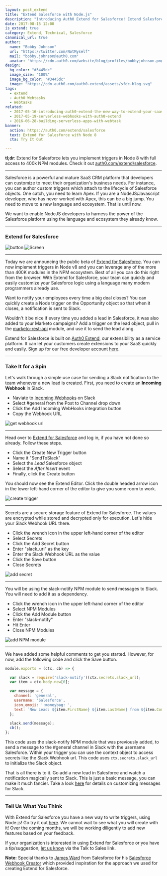 ```yaml
---
layout: post_extend
title: "Extend Salesforce with Node.js"
description: "Introducing Auth0 Extend for Salesforce! Extend Salesforce using Node.js in just a few clicks."
date: 2017-08-15 12:00
is_extend: true
category: Extend, Technical, Salesforce
canonical_url: true
author: 
  name: "Bobby Johnson"
  url: "https://twitter.com/NotMyself"
  mail: "bobby.johnson@auth0.com"
  avatar: "https://cdn.auth0.com/website/blog/profiles/bobbyjohnson.png"
design: 
  bg_color: "#3445dc"
  image_size: "100%"
  image_bg_color: "#3445dc"
  image: "https://cdn.auth0.com/auth0-extend/assets/sfdc-blog.svg"
tags: 
  - extend
  - Auth0 Webtasks
  - Webtasks
related:
  - 2017-05-16-introducing-auth0-extend-the-new-way-to-extend-your-saas
  - 2017-05-19-serverless-webhooks-with-auth0-extend
  - 2016-06-28-building-serverless-apps-with-webtask
banner: 
  action: https://auth0.com/extend/salesforce
  text: Extend for Salesforce with Node 8
  cta: Try It Out

---
```


**tl;dr**: Extend for Salesforce lets you implement triggers in Node 8 with full access to 400k NPM modules. Check it out [auth0.com/extend/salesforce](https://auth0.com/extend/salesforce).

---

Salesforce is a powerful and mature SaaS CRM platform that developers can customize to meet their organization's business needs. For instance, you can author custom triggers which attach to the lifecycle of Salesforce objects. One catch, you need to learn Apex. If you are a NodeJS/Javascript developer, who has never worked with Apex, this can be a big jump. You need to move to a new language and ecosystem. That is until now.

We want to enable NodeJS developers to harness the power of the Salesforce platform using the language and ecosystem they already know.

---

### Extend for Salesforce

<script src="//fast.wistia.com/embed/medias/9rbvygfpkj.jsonp" async></script>
<script src="//fast.wistia.com/assets/external/E-v1.js" async></script>
<div class="empower-video-button wistia_embed wistia_async_9rbvygfpkj popover=true popoverContent=html">
  <img class="video-button" src="https://cdn.auth0.com/website/auth0-extend/icons/empower-button-video.svg" alt="button">
  <img class="video-screen" src="https://cdn.auth0.com/auth0-extend/assets/extend-salesforce-screen-2.jpg" alt="Screen">
</div>

---

Today we are announcing the public beta of [Extend for Salesforce](https://auth0.com/extend/salesforce). You can now implement triggers in Node v8 and you can leverage any of the more than 400K modules in the NPM ecosystem. Best of all you can do this right from the browser. With Extend for Salesforce, your team can quickly and easily customize your Salesforce logic using a language many modern programmers already use.

Want to notify your employees every time a big deal closes? You can quickly create a Node trigger on the Opportunity object so that when it closes, a notification is sent to Slack.

Wouldn't it be nice if every time you added a lead in Salesforce, it was also added to your Marketo campaigns? Add a trigger on the lead object, pull in the [marketo-rest-api](https://www.npmjs.com/package/marketo-rest-api) module, and use it to send the lead along.

Extend for Salesforce is built on [Auth0 Extend](https://auth0.com/extend/), our extensibility as a service platform. It can let your customers create extensions to your SaaS quickly and easily. Sign up for our free developer account [here](https://auth0.com/extend/try).

---

### Take It for a Spin

Let's walk through a simple use case for sending a Slack notification to the team whenever a new lead is created. First, you need to create an **Incoming Webhook** in Slack.

- Naviate to [Incoming Webhooks](https://my.slack.com/services/new/incoming-webhook/) on Slack
- Select #general from the Post to Channel drop down
- Click the Add Incoming WebHooks integration button
- Copy the Webhook URL

![get webhook url](https://cdn.auth0.com/website/blog/extend/auth0-extend-salesforce-with-node/get_webhook_url.gif)

---

Head over to [Extend for Salesforce](https://auth0.com/extend/salesforce/app) and log in, if you have not done so already. Follow these steps.

- Click the Create New Trigger button
- Name it "SendToSlack"
- Select the *Lead* Salesforce object
- Select the *After Insert* event
- Finally, click the Create button

You should now see the Extend Editor. Click the double headed arrow icon in the lower left-hand corner of the editor to give you some room to work.

![create trigger](https://cdn.auth0.com/website/blog/extend/auth0-extend-salesforce-with-node/create_trigger3.gif)

---

Secrets are a secure storage feature of Extend for Salesforce. The values are encrypted while stored and decrypted only for execution. Let's hide your Slack Webhook URL there.

- Click the wrench icon in the upper left-hand corner of the editor
- Select Secrets
- Click the Add Secret button
- Enter "slack_url" as the key
- Enter the Slack Webhook URL as the value
- Click the Save button
- Close Secrets

![add secret](https://cdn.auth0.com/website/blog/extend/auth0-extend-salesforce-with-node/add_secret.gif)

---

You will be using the slack-notify NPM module to send messages to Slack. You will need to add it as a dependency.

- Click the wrench icon in the upper left-hand corner of the editor
- Select NPM Modules
- Click the Add Module button
- Enter "slack-notify"
- Hit Enter
- Close NPM Modules

![add NPM module](https://cdn.auth0.com/website/blog/extend/auth0-extend-salesforce-with-node/add_module2.gif)

---

We have added some helpful comments to get you started. However, for now, add the following code and click the Save button.

```javascript
module.exports = (ctx, cb) => {

  var slack = require('slack-notify')(ctx.secrets.slack_url);
  var item = ctx.body.new[0];

  var message = {
    channel: 'general',
    username: 'Salesforce',
    icon_emoji: ':moneybag: ',
    text: `New Lead: ${item.FirstName} ${item.LastName} from ${item.Company}`
  };

  slack.send(message);
  cb();
};
```

This code uses the slack-notify NPM module that was previously added, to send a message to the #general channel in Slack with the username Salesforce. Within your trigger you can use the context object to access secrets like the Slack Webhook url. This code uses `ctx.secrets.slack_url` to initialize the Slack object.

That is all there is to it. Go add a new lead in Salesforce and watch a notification magically sent to Slack. This is just a basic message, you can make it much fancier. Take a look [here](https://api.slack.com/docs/messages) for details on customizing messages for Slack.

---

### Tell Us What You Think

With Extend for Salesforce you have a new way to write triggers, using Node.js! Go try it out [here](https://auth0.com/extend/salesforce/app). We cannot wait to see what you will create with it! Over the coming months, we will be working diligently to add new features based on your feedback.

If your organization is interested in using Extend for Salesforce or you have a tip/suggestion, [let us know](https://auth0.com/extend/salesforce/) via the Talk to Sales link.

**Note:** Special thanks to [James Ward](https://twitter.com/_jamesward) from Salesforce for his [Salesforce Webhook Creator](https://www.jamesward.com/2014/06/30/create-webhooks-on-salesforce-com) which provided inspiration for the approach we used for creating Extend for Salesforce.
